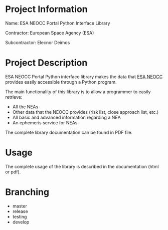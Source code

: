 # Project Information
Name: ESA NEOCC Portal Python Interface Library

Contractor: European Space Agency (ESA)

Subcontractor: Elecnor Deimos


# Project Description
ESA NEOCC Portal Python interface library makes the data that [ESA NEOCC](<http://neo.ssa.esa.int/>)
provides easily accessible through a Python program.

The main functionality of this library is to allow a programmer to easily retrieve:

* All the NEAs
* Other data that the NEOCC provides (risk list, close approach list, etc.)
* All basic and advanced information regarding a NEA
* An ephemeris service for NEAs

The complete library documentation can be found in PDF file.


# Usage
The complete usage of the library is described in the documentation (html or pdf).  

# Branching
- master
- release
- testing
- develop
